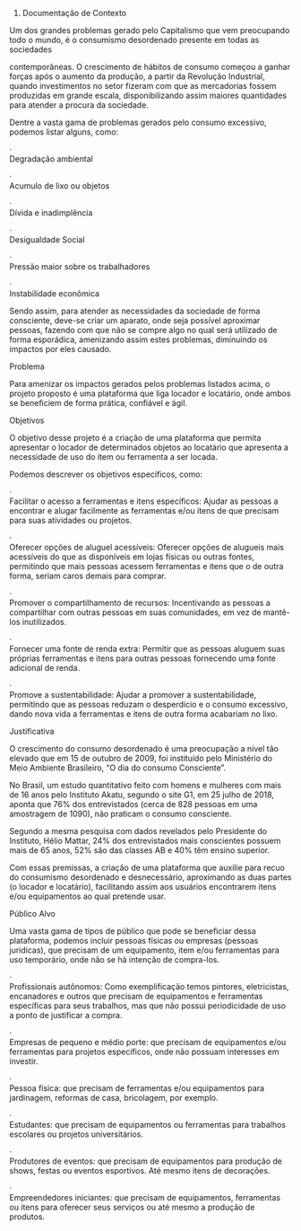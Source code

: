 1. Documentação
de Contexto

Um dos grandes problemas gerado pelo Capitalismo que vem
preocupando todo o mundo, é o consumismo desordenado presente em todas as
sociedades 



contemporâneas. O crescimento de hábitos de consumo começou
a ganhar forças após o aumento da produção, a partir da Revolução Industrial, quando
investimentos no setor fizeram com que as mercadorias fossem produzidas em
grande escala, disponibilizando assim maiores quantidades para atender a
procura da sociedade.



 



Dentre a vasta gama de problemas gerados pelo consumo
excessivo, podemos listar alguns, como:



·       
Degradação ambiental



·       
Acumulo de lixo ou objetos 



·       
Dívida e inadimplência



·       
Desigualdade Social 



·       
Pressão maior sobre os trabalhadores



·       
Instabilidade econômica 



 



Sendo assim, para atender as necessidades da sociedade de
forma consciente, deve-se criar um aparato, onde seja possível aproximar pessoas,
fazendo com que não se compre algo no qual será utilizado de forma esporádica, amenizando
assim estes problemas, diminuindo os impactos por eles causado. 



 



Problema

Para amenizar os
impactos gerados pelos problemas listados acima, o projeto proposto é uma
plataforma que liga locador e locatário, onde ambos se beneficiem de forma prática,
confiável e ágil.





 

Objetivos

O objetivo desse projeto é a criação de uma plataforma que permita
apresentar o locador de determinados objetos ao locatário que apresenta a
necessidade de uso do item ou ferramenta a ser locada.



 



 



 



 



 



 



Podemos descrever os objetivos específicos, como:



 



·       
Facilitar o acesso a ferramentas e itens
específicos: Ajudar as pessoas a encontrar e alugar facilmente as
ferramentas e/ou itens de que precisam para suas atividades ou projetos. 



·       
Oferecer opções de aluguel acessíveis: Oferecer
opções de alugueis mais acessíveis do que as disponíveis em lojas físicas ou
outras fontes, permitindo que mais pessoas acessem ferramentas e itens que o de
outra forma, seriam caros demais para comprar.



·       
Promover o compartilhamento de recursos: Incentivando
as pessoas a compartilhar com outras pessoas em suas comunidades, em vez de
mantê-los inutilizados.



·       
Fornecer uma fonte de renda extra: Permitir
que as pessoas aluguem suas próprias ferramentas e itens para outras pessoas
fornecendo uma fonte adicional de renda.



·       
Promove a sustentabilidade: Ajudar a
promover a sustentabilidade, permitindo que as pessoas reduzam o desperdício e
o consumo excessivo, dando nova vida a ferramentas e itens de outra forma
acabariam no lixo.



 



Justificativa

O crescimento do consumo desordenado é uma preocupação a
nível tão elevado que em 15 de outubro de 2009, foi instituído pelo Ministério
do Meio Ambiente Brasileiro, “O dia do consumo Consciente”.



 



No Brasil, um estudo quantitativo feito com homens e
mulheres com mais de 16 anos pelo Instituto Akatu, segundo o site G1, em 25 julho
de 2018, aponta que 76% dos entrevistados (cerca de 828 pessoas em uma
amostragem de 1090), não praticam o consumo consciente. 



 



Segundo a mesma pesquisa com dados revelados pelo Presidente
do Instituto, Hélio Mattar, 24% dos entrevistados mais conscientes possuem mais
de 65 anos, 52% são das classes AB e 40% têm ensino superior.



 



Com essas premissas, a criação de uma plataforma que auxilie
para recuo do consumismo desordenado e desnecessário, aproximando as duas
partes (o locador e locatário), facilitando assim aos usuários encontrarem
itens e/ou equipamentos ao qual pretende usar. 



Público
Alvo

Uma vasta gama de tipos de público que pode se beneficiar
dessa plataforma, podemos incluir pessoas físicas ou empresas (pessoas
jurídicas), que precisam de um equipamento, item e/ou ferramentas para uso
temporário, onde não se há intenção de compra-los.



 



·       
Profissionais autônomos: Como
exemplificação temos pintores, eletricistas, encanadores e outros que precisam
de equipamentos e ferramentas específicas para seus trabalhos, mas que não
possui periodicidade de uso a ponto de justificar a compra.



·       
Empresas de pequeno e médio porte: que
precisam de equipamentos e/ou ferramentas para projetos específicos, onde não
possuam interesses em investir.



·       
Pessoa física: que precisam de ferramentas
e/ou equipamentos para jardinagem, reformas de casa, bricolagem, por exemplo.



·       
Estudantes: que precisam de equipamentos
ou ferramentas para trabalhos escolares ou projetos universitários.



·       
Produtores de eventos: que precisam de
equipamentos para produção de shows, festas ou eventos esportivos. Até mesmo
itens de decorações.



·       
Empreendedores iniciantes: que precisam
de equipamentos, ferramentas ou itens para oferecer seus serviços ou até mesmo
a produção de produtos.

